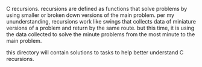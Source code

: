 C recursions.
recursions are defined as functions that solve problems by using smaller or broken down versions of the main problem.
per my ununderstanding, recursions work like swings that collects data of miniature versions of a problem and return by the same route. but this time, it is using the data collected to solve the minute problems from the most minute to the main problem.

this directory will contain solutions to tasks to help better understand C recursions.
